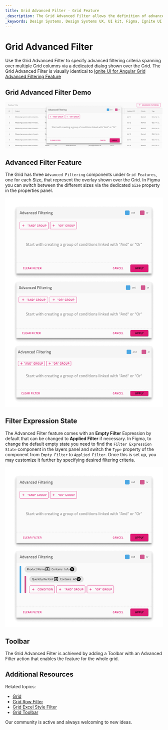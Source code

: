 ```yaml
---
title: Grid Advanced Filter - Grid Feature
_description: The Grid Advanced Filter allows the definition of advanced filtering criteria spanning over multiple Grid columns.
_keywords: Design Systems, Design Systems UX, UI kit, Figma, Ignite UI for Angular, Figma to Angular, Angular, Angular Design System, Export code from Figma, Design Kits for Angular, Figma HTML, Figma to HTML, Figma UI kits
---
```


# Grid Advanced Filter

Use the Grid Advanced Filter to specify advanced filtering criteria spanning over multiple Grid columns via a dedicated dialog shown over the Grid. The Grid Advanced Filter is visually identical to [Ignite UI for Angular Grid Advanced Filtering Feature](https://www.infragistics.com/products/ignite-ui-angular/angular/components/grid/advanced-filtering.html)

## Grid Advanced Filter Demo

<img class="responsive-img" src="../images/grid_advanced_filter_demo.png" srcset="../images/grid_advanced_filter_demo@2x.png 2x" />

## Advanced Filter Feature

The Grid has three `Advanced Filtering` components under `Grid Features`, one for each Size, that represent the overlay shown over the Grid. In Figma you can switch between the different sizes via the dedicated `Size` property in the properties panel.

<img class="responsive-img" src="../images/grid_advanced_filter_sizes.png" srcset="../images/grid_advanced_filter_sizes@2x.png 2x" />

## Filter Expression State

The Advanced Filter feature comes with an **Empty Filter** Expression by default that can be changed to **Applied Filter** if necessary. In Figma, to change the default empty state you need to find the `Filter Expression State` component in the layers panel and switch the `Type` property of the component from `Empty Filter` to `Applied Filter`. Once this is set up, you may customize it further by specifying desired filtering criteria.

<img class="responsive-img" src="../images/grid_advanced_filter_expression.png" srcset="../images/grid_advanced_filter_expression@2x.png 2x" />

## Toolbar

The Grid Advanced Filter is achieved by adding a Toolbar with an Advanced Filter action that enables the feature for the whole grid.

## Additional Resources

Related topics:

- [Grid](grid.md)
- [Grid Row Filter](grid-row-filter.md)
- [Grid Excel Style Filter](grid-excel-style-filter.md)
- [Grid Toolbar](grid-toolbar.md)
  <div class="divider--half"></div>

Our community is active and always welcoming to new ideas.
